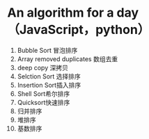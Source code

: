 # An algorithm for a day（JavaScript，python）
1. Bubble Sort 冒泡排序
2. Array removed duplicates 数组去重
3. deep copy 深拷贝
4. Selction Sort 选择排序
5. Insertion Sort插入排序
6. Shell Sort希尔排序
7. Quicksort快速排序
8. 归并排序	
9. 堆排序
10. 基数排序